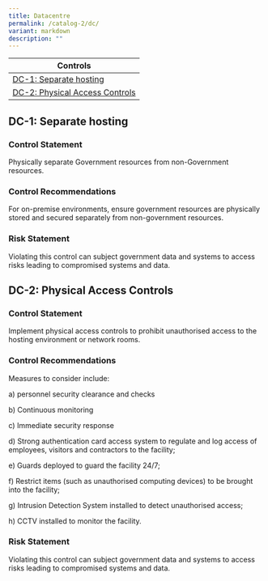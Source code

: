```yaml
---
title: Datacentre
permalink: /catalog-2/dc/
variant: markdown
description: ""
---
```

| Controls |
| ---- |
| [DC-1: Separate hosting](#dc-1) |
| [DC-2: Physical Access Controls](#dc-2) |


<a id="dc-1"></a>
## DC-1: Separate hosting

### Control Statement

Physically separate Government resources from non-Government resources.

### Control Recommendations

For on-premise environments, ensure government resources are physically stored and secured separately from non-government resources.

### Risk Statement

Violating this control can subject government data and systems to access risks leading to compromised systems and data.



<a id="dc-2"></a>
## DC-2: Physical Access Controls

### Control Statement

Implement physical access controls to prohibit unauthorised access to the hosting environment or network rooms.

### Control Recommendations

Measures to consider include:

a) personnel security clearance and checks

b) Continuous monitoring

c) Immediate security response

d) Strong authentication card access system to regulate and log access of employees, visitors and contractors to the facility;

e) Guards deployed to guard the facility 24/7;

f) Restrict items (such as unauthorised computing devices) to be brought into the facility;

g) Intrusion Detection System installed to detect unauthorised access;

h) CCTV installed to monitor the facility.

### Risk Statement

Violating this control can subject government data and systems to access risks leading to compromised systems and data.